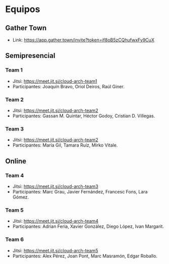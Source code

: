 # Equipos

## Gather Town

* Link: https://app.gather.town/invite?token=if8oB5zCQhufwxFy9CuX

## Semipresencial

### Team 1

* Jitsi: https://meet.jit.si/cloud-arch-team1
* Participantes: Joaquín Bravo, Oriol Deiros, Raúl Giner.

### Team 2

* Jitsi: https://meet.jit.si/cloud-arch-team2
* Participantes: Gassan M. Quintar, Héctor Godoy, Cristian D. Villegas.

### Team 3

* Jitsi: https://meet.jit.si/cloud-arch-team2
* Participantes: María Gil, Tamara Ruíz, Mirko Vitale.

## Online

### Team 4

* Jitsi: https://meet.jit.si/cloud-arch-team3
* Participantes: Marc Grau, Javier Fernández, Francesc Fons, Lara Gómez.

### Team 5

* Jitsi: https://meet.jit.si/cloud-arch-team4
* Participantes: Adrian Feria, Xavier González, Diego López, Ivan Margarit.

### Team 6

* Jitsi: https://meet.jit.si/cloud-arch-team5
* Participantes: Alex Pérez, Joan Pont, Marc Masramón, Edgar Roballo.

